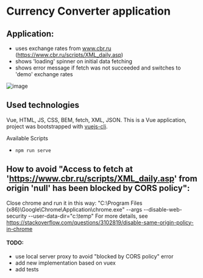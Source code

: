 # Currency Converter application

## Application:
 - uses exchange rates from www.cbr.ru (https://www.cbr.ru/scripts/XML_daily.asp)
 - shows 'loading' spinner on initial data fetching
 - shows error message if fetch was not succeeded and switches to 'demo' exchange rates

![image](https://user-images.githubusercontent.com/2094015/182308596-46497acc-ed3d-42a2-be04-b643d389ddf9.png)

## Used technologies
Vue, HTML, JS, CSS, BEM, fetch, XML, JSON.
This is a Vue application, project was bootstrapped with [vuejs-cli](https://cli.vuejs.org/guide/creating-a-project.html).

Available Scripts
- `npm run serve`

## How to avoid "Access to fetch at 'https://www.cbr.ru/scripts/XML_daily.asp' from origin 'null' has been blocked by CORS policy":

Close chrome and run it in this way: "C:\Program Files (x86)\Google\Chrome\Application\chrome.exe" --args --disable-web-security --user-data-dir="c:\temp"
For more details, see https://stackoverflow.com/questions/3102819/disable-same-origin-policy-in-chrome

#### TODO:
- use local server proxy to avoid "blocked by CORS policy" error
- add new implementation based on vuex
- add tests
